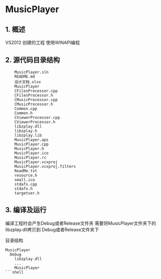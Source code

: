 # MusicPlayer

## 1. 概述

VS2012 创建的工程
使用WINAPI编程

## 2. 源代码目录结构

```shell
    MusicPlayer.sln
    README.md
    设计文档.xlsx
    MusicPlayer
	CFilesProcessor.cpp
	CFilesProcessor.h
	CMusicProcessor.cpp
	CMusicProcessor.h
	Common.cpp
	Common.h
	CViewerProcessor.cpp
	CViewerProcessor.h
	libzplay.dll
	libzplay.h
	libzplay.lib
	MusicPlayer.aps
	MusicPlayer.cpp
	MusicPlayer.h
	MusicPlayer.ico
	MusicPlayer.rc
	MusicPlayer.vcxproj
	MusicPlayer.vcxproj.filters
	ReadMe.txt
	resource.h
	small.ico
	stdafx.cpp
	stdafx.h
	targetver.h
```

## 3. 编译及运行

编译工程时会产生Debug或者Release文件夹
需要将MusicPlayer文件夹下的libzplay.dll拷贝到
Debug或者Release文件夹下

目录结构
```shell
MusicPlayer
  Debug
    libzplay.dll
    ...
    MusicPlayer
```shell
